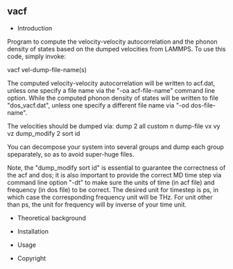 ## vacf

- Introduction

Program to compute the velocity-velocity autocorrelation and the
phonon density of states based on the dumped velocities from 
LAMMPS. To use this code, simply invoke:

vacf vel-dump-file-name(s)

The computed velocity-velocity autocorrelation will be written to
acf.dat, unless one specify a file name via the "-oa acf-file-name"
command line option. While the computed phonon density of states
will be written to file "dos_vacf.dat", unless one specify a different
file name via "-od dos-file-name".

The velocities should be dumped via:
dump  2  all custom n  dump-file vx vy vz
dump_modify 2 sort id

You can decompose your system into several groups and dump each
group speparately, so as to avoid super-huge files.

Note, the "dump_modify sort id" is essential to guarantee the
correctness of the acf and dos; it is also important to provide
the correct MD time step via command line option "-dt" to make
sure the units of time (in acf file) and frequency (in dos file)
to be correct. The desired unit for timestep is ps, in which
case the corresponding frequency unit will be THz. For unit
other than ps, the unit for frequency will by inverse of your
time unit.

- Theoretical background

- Installation

- Usage

- Copyright
